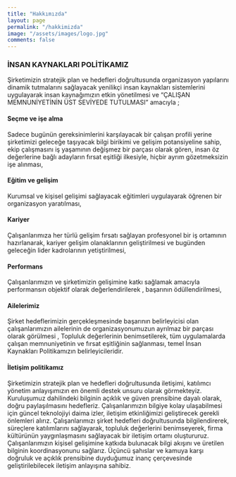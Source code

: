 ```yaml
---
title: "Hakkımızda"
layout: page
permalink: "/hakkimizda"
image: "/assets/images/logo.jpg"
comments: false
---
```

### İNSAN KAYNAKLARI POLİTİKAMIZ
Şirketimizin stratejik plan ve hedefleri doğrultusunda organizasyon yapılarını dinamik tutmalarını sağlayacak yenilikçi insan kaynakları sistemlerini uygulayarak insan kaynağımızın etkin yönetilmesi ve “ÇALIŞAN MEMNUNİYETİNİN ÜST SEVİYEDE TUTULMASI” amacıyla ;

#### Seçme ve işe alma
Sadece bugünün gereksinimlerini karşılayacak bir çalışan profili yerine şirketimizi geleceğe taşıyacak bilgi birikimi ve gelişim potansiyeline sahip, ekip çalışmasını iş yaşamının değişmez bir parçası olarak gören, insan öz değerlerine bağlı adayların fırsat eşitliği ilkesiyle, hiçbir ayrım gözetmeksizin işe alınması,

#### Eğitim ve gelişim
Kurumsal ve kişisel gelişimi sağlayacak eğitimleri uygulayarak öğrenen bir organizasyon yaratılması,

#### Kariyer
Çalışanlarımıza her türlü gelişim fırsatı sağlayan profesyonel bir iş ortamının hazırlanarak, kariyer gelişim olanaklarının geliştirilmesi ve bugünden geleceğin lider kadrolarının yetiştirilmesi,

#### Performans
Çalışanlarımızın ve şirketimizin gelişimine katkı sağlamak amacıyla performansın objektif olarak değerlendirilerek , başarının ödüllendirilmesi,

#### Ailelerimiz
Şirket hedeflerimizin gerçekleşmesinde başarının belirleyicisi olan çalışanlarımızın ailelerinin de organizasyonumuzun ayrılmaz bir parçası olarak görülmesi ,
Topluluk değerlerinin benimsetilerek, tüm uygulamalarda çalışan memnuniyetinin ve fırsat eşitliğinin sağlanması, temel İnsan Kaynakları Politikamızın belirleyicileridir.

#### İletişim politikamız
Şirketimizin stratejik plan ve hedefleri doğrultusunda iletişimi, katılımcı yönetim anlayışımızın en önemli destek unsuru olarak görmekteyiz. Kuruluşumuz dahilindeki bilginin açıklık ve güven prensibine dayalı olarak, doğru paylaşılmasını hedefleriz. Çalışanlarımızın bilgiye kolay ulaşabilmesi için güncel teknolojiyi daima izler, iletişim etkinliğimizi geliştirecek gerekli önlemleri alırız. Çalışanlarımızı şirket hedefleri doğrultusunda bilgilendirerek, süreçlere katılımlarını sağlayarak, topluluk değerlerini benimseyerek, firma kültürünün yaygınlaşmasını sağlayacak bir iletişim ortamı oluştururuz. Çalışanlarımızın kişisel gelişimine katkıda bulunacak bilgi akışını ve üretilen bilginin koordinasyonunu sağlarız.
Üçüncü şahıslar ve kamuya karşı doğruluk ve açıklık prensibine duyduğumuz inanç çerçevesinde geliştirilebilecek iletişim anlayışına sahibiz.